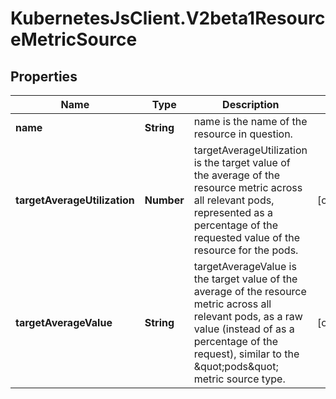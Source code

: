# KubernetesJsClient.V2beta1ResourceMetricSource

## Properties
Name | Type | Description | Notes
------------ | ------------- | ------------- | -------------
**name** | **String** | name is the name of the resource in question. | 
**targetAverageUtilization** | **Number** | targetAverageUtilization is the target value of the average of the resource metric across all relevant pods, represented as a percentage of the requested value of the resource for the pods. | [optional] 
**targetAverageValue** | **String** | targetAverageValue is the target value of the average of the resource metric across all relevant pods, as a raw value (instead of as a percentage of the request), similar to the \&quot;pods\&quot; metric source type. | [optional] 


